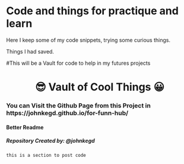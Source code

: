 # Code and things for practique and learn

Here I keep some of my code snippets, trying some curious things.


Things I had saved.

#This will be a Vault for code to help in my futures projects

<h1 align="center">&#128526; Vault of Cool Things &#128512; </h1>

<h3>You can Visit the Github Page from this Project in https://johnkegd.github.io/for-funn-hub/ </h3>
 
 
<h4>Better Readme</h4>
<h5>Repository Created by: @johnkegd</h5>


 
 
 ```
 this is a section to post code
